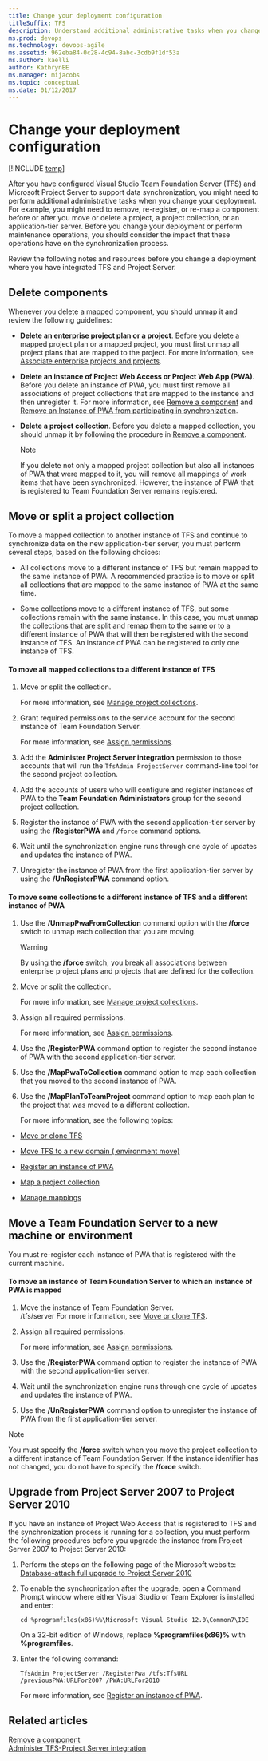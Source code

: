 ```yaml
---
title: Change your deployment configuration
titleSuffix: TFS 
description: Understand additional administrative tasks when you change your settings using Team Foundation Server & Project Server
ms.prod: devops
ms.technology: devops-agile 
ms.assetid: 962eba84-0c28-4c94-8abc-3cdb9f1df53a
ms.author: kaelli
author: KathrynEE
ms.manager: mijacobs
ms.topic: conceptual
ms.date: 01/12/2017
---
```


# Change your deployment configuration

[!INCLUDE [temp](../../_shared/tfs-ps-sync-header.md)]

<a name="top"></a> After you have configured Visual Studio Team Foundation Server (TFS) and Microsoft Project Server to support data synchronization, you might need to perform additional administrative tasks when you change your deployment. For example, you might need to remove, re-register, or re-map a component before or after you move or delete a project, a project collection, or an application-tier server. Before you change your deployment or perform maintenance operations, you should consider the impact that these operations have on the synchronization process.  
  
 Review the following notes and resources before you change a deployment where you have integrated TFS and Project Server.  
  
 
  
##  <a name="deleting"></a> Delete components  
 Whenever you delete a mapped component, you should unmap it and review the following guidelines:  
  
-   **Delete an enterprise project plan or a project**. Before you delete a mapped project plan or a mapped project, you must first unmap all project plans that are mapped to the project. For more information, see [Associate enterprise projects and projects](manage-associations-enterprise-projects.md).  
  
-   **Delete an instance of Project Web Access or Project Web App (PWA)**. Before you delete an instance of PWA, you must first remove all associations of project collections that are mapped to the instance and then unregister it. For more information, see [Remove a component](remove-component-from-synchronization.md) and [Remove an Instance of PWA from participating in synchronization](remove-component-from-synchronization.md#removepwa).  
  
-   **Delete a project collection**. Before you delete a mapped collection, you should unmap it by following the procedure in [Remove a component](remove-component-from-synchronization.md).  
  
    > [!NOTE]
    >  If you delete not only a mapped project collection but also all instances of PWA that were mapped to it, you will remove all mappings of work items that have been synchronized. However, the instance of PWA that is registered to Team Foundation Server remains registered.  
  
##  <a name="tpc"></a> Move or split a project collection  
 To move a mapped collection to another instance of TFS and continue to synchronize data on the new application-tier server, you must perform several steps, based on the following choices:  
  
-   All collections move to a different instance of TFS but remain mapped to the same instance of PWA. A recommended practice is to move or split all collections that are mapped to the same instance of PWA at the same time.  
  
-   Some collections move to a different instance of TFS, but some collections remain with the same instance. In this case, you must unmap the collections that are split and remap them to the same or to a different instance of PWA that will then be registered with the second instance of TFS. An instance of PWA can be registered to only one instance of TFS.  
  
#### To move all mapped collections to a different instance of TFS  
  
1.  Move or split the collection.  

     For more information, see [Manage project collections](/azure/devops/server/admin/manage-team-project-collections).  
  
2.  Grant required permissions to the service account for the second instance of Team Foundation Server.  
  
     For more information, see [Assign permissions](assign-permissions-support-tfs-project-server-integration.md).  
  
3.  Add the **Administer Project Server integration** permission to those accounts that will run the `TfsAdmin ProjectServer` command-line tool for the second project collection.  
  
4.  Add the accounts of users who will configure and register instances of PWA to the **Team Foundation Administrators** group for the second project collection.  
  
5.  Register the instance of PWA with the second application-tier server by using the **/RegisterPWA** and `/force` command options.  
  
6.  Wait until the synchronization engine runs through one cycle of updates and updates the instance of PWA.  
  
7.  Unregister the instance of PWA from the first application-tier server by using the **/UnRegisterPWA** command option.  
  
#### To move some collections to a different instance of TFS and a different instance of PWA  
  
1. Use the **/UnmapPwaFromCollection** command option with the **/force** switch to unmap each collection that you are moving.  
  
   > [!WARNING]
   >  By using the **/force** switch, you break all associations between enterprise project plans and projects that are defined for the collection.  
  
2. Move or split the collection.  

    For more information, see [Manage project collections](/azure/devops/server/admin/manage-team-project-collections).  
  
3. Assign all required permissions.  
  
    For more information, see [Assign permissions](assign-permissions-support-tfs-project-server-integration.md).  
  
4. Use the **/RegisterPWA** command option to register the second instance of PWA with the second application-tier server.  
  
5. Use the **/MapPwaToCollection** command option to map each collection that you moved to the second instance of PWA.  
  
6. Use the **/MapPlanToTeamProject** command option to map each plan to the project that was moved to a different collection.  
  
   For more information, see the following topics:  

-   [Move or clone TFS](/azure/devops/server/admin/move-across-domains)  

-   [Move TFS to a new domain ( environment move)](/azure/devops/server/admin/move-across-domains)  
  
-   [Register an instance of PWA](register-pwa.md)  
  
-   [Map a project collection](map-team-project-collection-to-pwa.md)  
  
-   [Manage mappings](manage-mappings-enterprise-project-team-project.md)  
  
##  <a name="tfs"></a> Move a Team Foundation Server to a new machine or environment  
 You must re-register each instance of PWA that is registered with the current machine.  
  
#### To move an instance of Team Foundation Server to which an instance of PWA is mapped  
  
1.  Move the instance of Team Foundation Server.  
  /tfs/server
     For more information, see [Move or clone TFS](/azure/devops/server/admin/move-clone-hardware).  
  
2.  Assign all required permissions.  
  
     For more information, see [Assign permissions](assign-permissions-support-tfs-project-server-integration.md).  
  
3.  Use the **/RegisterPWA** command option to register the instance of PWA with the second application-tier server.  
  
4.  Wait until the synchronization engine runs through one cycle of updates and updates the instance of PWA.  
  
5.  Use the **/UnRegisterPWA** command option to unregister the instance of PWA from the first application-tier server.  
  
> [!NOTE]
>  You must specify the **/force** switch when you move the project collection to a different instance of Team Foundation Server. If the instance identifier has not changed, you do not have to specify the **/force** switch.  
  
##  <a name="upgrading"></a> Upgrade from Project Server 2007 to Project Server 2010  
 If you have an instance of Project Web Access that is registered to TFS and the synchronization process is running for a collection, you must perform the following procedures before you upgrade the instance from Project Server 2007 to Project Server 2010:  
  
1.  Perform the steps on the following page of the Microsoft website: [Database-attach full upgrade to Project Server 2010](https://go.microsoft.com/fwlink/?LinkId=211859)  
  
2.  To enable the synchronization after the upgrade, open a Command Prompt window where either Visual Studio or Team Explorer is installed and enter:  
  
    ```  
    cd %programfiles(x86)%%\Microsoft Visual Studio 12.0\Common7\IDE  
    ```  
  
     On a 32-bit edition of Windows, replace **%programfiles(x86)%** with **%programfiles**.  
  
3.  Enter the following command:  
  
    ```  
    TfsAdmin ProjectServer /RegisterPwa /tfs:TfsURL /previousPWA:URLFor2007 /PWA:URLFor2010  
    ```  
  
     For more information, see [Register an instance of PWA](register-pwa.md).  
  
## Related articles  
 [Remove a component](remove-component-from-synchronization.md)   
 [Administer TFS-Project Server integration](administrate-integration-tfs-project-server.md)